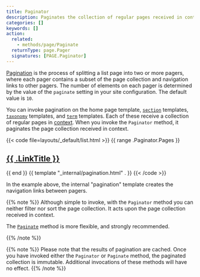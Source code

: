 ```yaml
---
title: Paginator
description: Paginates the collection of regular pages received in context. 
categories: []
keywords: []
action:
  related:
    - methods/page/Paginate
  returnType: page.Pager
  signatures: [PAGE.Paginator]
---
```


[Pagination] is the process of splitting a list page into two or more pagers, where each pager contains a subset of the page collection and navigation links to other pagers. The number of elements on each pager is determined by the value of the `paginate` setting in your site configuration. The default value is `10`.

You can invoke pagination on the home page template, [`section`] templates, [`taxonomy`] templates, and [`term`] templates. Each of these receive a collection of regular pages in [context]. When you invoke the `Paginator` method, it paginates the page collection received in context.

{{< code file=layouts/_default/list.html >}}
{{ range .Paginator.Pages }}
  <h2><a href="{{ .RelPermalink }}">{{ .LinkTitle }}</a></h2>
{{ end }}
{{ template "_internal/pagination.html" . }}
{{< /code >}}

In the example above, the internal "pagination" template creates the navigation links between pagers.

{{% note %}}
Although simple to invoke, with the `Paginator` method you can neither filter nor sort the page collection. It acts upon the page collection received in context.

The [`Paginate`] method is more flexible, and strongly recommended.

[`paginate`]: /methods/page/paginate/
{{% /note %}}

{{% note %}}
Please note that the results of pagination are cached. Once you have invoked either the `Paginator` or `Paginate` method, the paginated collection is immutable. Additional invocations of these methods will have no effect.
{{% /note %}}

[context]: /getting-started/glossary/#context
[pagination]: /templates/pagination/
[`section`]: /getting-started/glossary/#section
[`taxonomy`]: /getting-started/glossary/#taxonomy
[`term`]: /getting-started/glossary/#term
